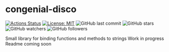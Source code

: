 # congenial-disco
[![Actions Status](https://github.com/glensand/congenial-disco/workflows/BuildAndTest/badge.svg)](https://github.com/glensand/congenial-disco/actions)
[![License: MIT](https://img.shields.io/badge/License-MIT-yellow.svg)](https://opensource.org/licenses/MIT)
![GitHub last commit](https://img.shields.io/github/last-commit/glensand/congenial-disco?color=red&style=plastic)
![GitHub stars](https://img.shields.io/github/stars/glensand/congenial-disco?style=social)
![GitHub watchers](https://img.shields.io/github/watchers/glensand/congenial-disco?style=social)
![GitHub followers](https://img.shields.io/github/followers/glensand?style=social)

Small library for binding functions and methods to strings
Work in progress
Readme coming soon

